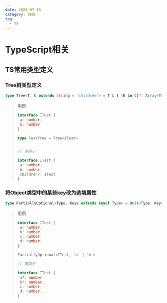 ```yaml
---
date: 2024-07-18
category: 前端
tag:
  - TS
---
```


# TypeScript相关

## TS常用类型定义

### Tree树类型定义

```ts
type Tree<T, C extends string = 'children'> = T & { [K in C]?: Array<Tree<T, C>> };
```

>用例
>
>```ts
>interface ITest {
>  a: number,
>  b: number
>}
>
>type TestTree = Tree<ITest>
>
>
>// 等同于
>
>interface ITest {
>  a: number,
>  b: number,
>  children?: ITest
>}
>```

### 将Object类型中的某些key改为选填属性

```ts
type PartiallyOptional<Type, Keys extends keyof Type> = Omit<Type, Keys> & Partial<Pick<Type, Keys>>;
```

>用例
>
>```ts
>interface ITest {
>  a: number,
>  b: number,
>  c: number,
>  d: number,
>}
>
>PartiallyOptional<ITest, 'a' | 'b'>
>
>// 等同于
>
>interface ITest {
>  a?: number,
>  b?: number,
>  c: number,
>  d: number,
>}
>```
